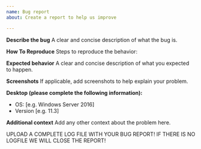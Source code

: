 ```yaml
---
name: Bug report
about: Create a report to help us improve

---
```


**Describe the bug**
A clear and concise description of what the bug is.

**How To Reproduce**
Steps to reproduce the behavior:

**Expected behavior**
A clear and concise description of what you expected to happen.

**Screenshots**
If applicable, add screenshots to help explain your problem.

**Desktop (please complete the following information):**
 - OS: [e.g. Windows Server 2016]
 - Version [e.g. 11.3]

**Additional context**
Add any other context about the problem here.

UPLOAD A COMPLETE LOG FILE WITH YOUR BUG REPORT! IF THERE IS NO LOGFILE WE WILL CLOSE THE REPORT!
